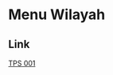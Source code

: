 # Menu Wilayah

## Link

[TPS 001](https://github.com/gigit-pemilu/pemilu-2024-94-papua-tengah/tree/main/pilpres/hitung-suara/sub/94-papua-tengah/sub/02-puncak-jaya/sub/21-waegi/sub/2004-nakongwe/sub/001-tps)

